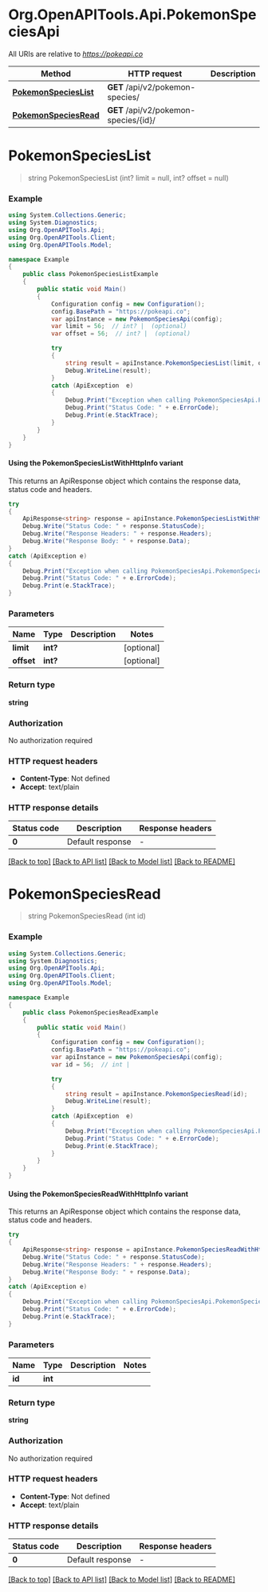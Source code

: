 # Org.OpenAPITools.Api.PokemonSpeciesApi

All URIs are relative to *https://pokeapi.co*

| Method | HTTP request | Description |
|--------|--------------|-------------|
| [**PokemonSpeciesList**](PokemonSpeciesApi.md#pokemonspecieslist) | **GET** /api/v2/pokemon-species/ |  |
| [**PokemonSpeciesRead**](PokemonSpeciesApi.md#pokemonspeciesread) | **GET** /api/v2/pokemon-species/{id}/ |  |

<a id="pokemonspecieslist"></a>
# **PokemonSpeciesList**
> string PokemonSpeciesList (int? limit = null, int? offset = null)



### Example
```csharp
using System.Collections.Generic;
using System.Diagnostics;
using Org.OpenAPITools.Api;
using Org.OpenAPITools.Client;
using Org.OpenAPITools.Model;

namespace Example
{
    public class PokemonSpeciesListExample
    {
        public static void Main()
        {
            Configuration config = new Configuration();
            config.BasePath = "https://pokeapi.co";
            var apiInstance = new PokemonSpeciesApi(config);
            var limit = 56;  // int? |  (optional) 
            var offset = 56;  // int? |  (optional) 

            try
            {
                string result = apiInstance.PokemonSpeciesList(limit, offset);
                Debug.WriteLine(result);
            }
            catch (ApiException  e)
            {
                Debug.Print("Exception when calling PokemonSpeciesApi.PokemonSpeciesList: " + e.Message);
                Debug.Print("Status Code: " + e.ErrorCode);
                Debug.Print(e.StackTrace);
            }
        }
    }
}
```

#### Using the PokemonSpeciesListWithHttpInfo variant
This returns an ApiResponse object which contains the response data, status code and headers.

```csharp
try
{
    ApiResponse<string> response = apiInstance.PokemonSpeciesListWithHttpInfo(limit, offset);
    Debug.Write("Status Code: " + response.StatusCode);
    Debug.Write("Response Headers: " + response.Headers);
    Debug.Write("Response Body: " + response.Data);
}
catch (ApiException e)
{
    Debug.Print("Exception when calling PokemonSpeciesApi.PokemonSpeciesListWithHttpInfo: " + e.Message);
    Debug.Print("Status Code: " + e.ErrorCode);
    Debug.Print(e.StackTrace);
}
```

### Parameters

| Name | Type | Description | Notes |
|------|------|-------------|-------|
| **limit** | **int?** |  | [optional]  |
| **offset** | **int?** |  | [optional]  |

### Return type

**string**

### Authorization

No authorization required

### HTTP request headers

 - **Content-Type**: Not defined
 - **Accept**: text/plain


### HTTP response details
| Status code | Description | Response headers |
|-------------|-------------|------------------|
| **0** | Default response |  -  |

[[Back to top]](#) [[Back to API list]](../README.md#documentation-for-api-endpoints) [[Back to Model list]](../README.md#documentation-for-models) [[Back to README]](../README.md)

<a id="pokemonspeciesread"></a>
# **PokemonSpeciesRead**
> string PokemonSpeciesRead (int id)



### Example
```csharp
using System.Collections.Generic;
using System.Diagnostics;
using Org.OpenAPITools.Api;
using Org.OpenAPITools.Client;
using Org.OpenAPITools.Model;

namespace Example
{
    public class PokemonSpeciesReadExample
    {
        public static void Main()
        {
            Configuration config = new Configuration();
            config.BasePath = "https://pokeapi.co";
            var apiInstance = new PokemonSpeciesApi(config);
            var id = 56;  // int | 

            try
            {
                string result = apiInstance.PokemonSpeciesRead(id);
                Debug.WriteLine(result);
            }
            catch (ApiException  e)
            {
                Debug.Print("Exception when calling PokemonSpeciesApi.PokemonSpeciesRead: " + e.Message);
                Debug.Print("Status Code: " + e.ErrorCode);
                Debug.Print(e.StackTrace);
            }
        }
    }
}
```

#### Using the PokemonSpeciesReadWithHttpInfo variant
This returns an ApiResponse object which contains the response data, status code and headers.

```csharp
try
{
    ApiResponse<string> response = apiInstance.PokemonSpeciesReadWithHttpInfo(id);
    Debug.Write("Status Code: " + response.StatusCode);
    Debug.Write("Response Headers: " + response.Headers);
    Debug.Write("Response Body: " + response.Data);
}
catch (ApiException e)
{
    Debug.Print("Exception when calling PokemonSpeciesApi.PokemonSpeciesReadWithHttpInfo: " + e.Message);
    Debug.Print("Status Code: " + e.ErrorCode);
    Debug.Print(e.StackTrace);
}
```

### Parameters

| Name | Type | Description | Notes |
|------|------|-------------|-------|
| **id** | **int** |  |  |

### Return type

**string**

### Authorization

No authorization required

### HTTP request headers

 - **Content-Type**: Not defined
 - **Accept**: text/plain


### HTTP response details
| Status code | Description | Response headers |
|-------------|-------------|------------------|
| **0** | Default response |  -  |

[[Back to top]](#) [[Back to API list]](../README.md#documentation-for-api-endpoints) [[Back to Model list]](../README.md#documentation-for-models) [[Back to README]](../README.md)

